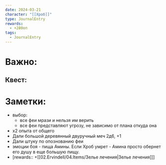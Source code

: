 ```yaml
---
date: 2024-03-21
character: "[[Хроб]]"
type: JournalEntry
rewards:
  - +280оп
tags:
  - JournalEntry
---
```

# Важно:

## Квест:

# Заметки:
- выбор:
	- все феи мрази и нельзя им верить
	- все феи представляют угрозу, не зависимо от плана откуда она
- х2 опыта от общего
- Дали большой деревянный двуручный меч 2д6, +1
- Дали штуку по опознованию феи
- эмоции боя - пища Амины. Если Хроб умрет - Амина просто обернет его душу в еще большую пищу.
- [rewards:: +[[02.Ervindell/04.Items/Зелье лечения|Зелье лечения]]]